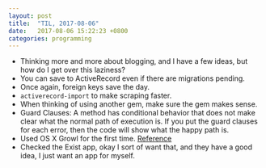 ```yaml
---
layout: post
title:  "TIL, 2017-08-06"
date:   2017-08-06 15:22:23 +0800
categories: programming
---
```


- Thinking more and more about blogging, and I have a few ideas, but how do I get over this laziness?
- You can save to ActiveRecord even if there are migrations pending.
- Once again, foreign keys save the day.
- `activerecord-import` to make scraping faster.
- When thinking of using another gem, make sure the gem makes sense.
- Guard Clauses: A method has conditional behavior that does not make clear what the normal path of execution is. If you put the guard clauses for each error, then the code will show what the happy path is.
- Used OS X Growl for the first time. [Reference](http://bbrinck.com/post/73830054/getting-ruby-growl-to-work)
- Checked the Exist app, okay I sort of want that, and they have a good idea, I just want an app for myself.

